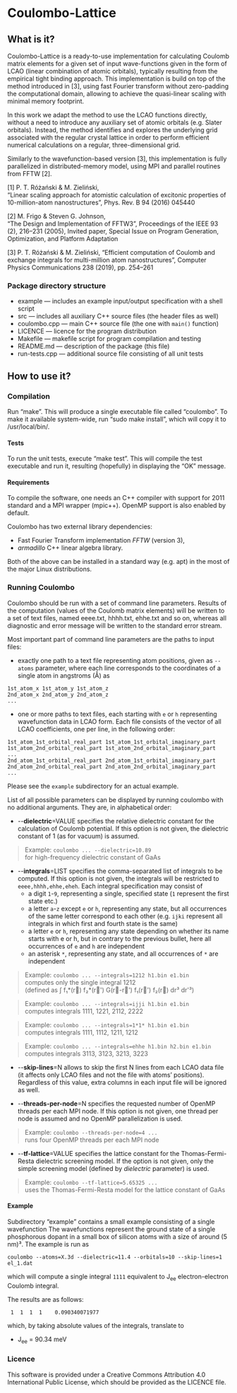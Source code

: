 Coulombo-Lattice
====

## What is it?

Coulombo-Lattice is a ready-to-use implementation for calculating Coulomb matrix
elements for a given set of input wave-functions given in the form of LCAO
(linear combination of atomic orbitals), typically resulting from the
empirical tight binding approach. This implementation is build on top of the method
introduced in [3], using fast Fourier transform without zero-padding the
computational domain, allowing to achieve the quasi-linear scaling with
minimal memory footprint.

In this work we adapt the method to use the LCAO functions directly, without a need
to introduce any auxiliary set of atomic orbitals (e.g. Slater orbitals). Instead,
the method identifies and explores the underlying grid associated with the regular crystal
lattice in order to perform efficient numerical calculations on a regular, three-dimensional
grid.

Similarly to the wavefunction-based version [3], this implementation is fully parallelized
in distributed-memory model, using MPI and parallel routines from FFTW [2]. 

[1] P. T. Różański & M. Zieliński,  
“Linear scaling approach for atomistic calculation of excitonic properties of
10-million-atom nanostructures”,
Phys. Rev. B 94 (2016) 045440

[2] M. Frigo & Steven G. Johnson,  
“The Design and Implementation of FFTW3”,
Proceedings of the IEEE 93 (2), 216–231 (2005), Invited paper, Special Issue on
Program Generation, Optimization, and Platform Adaptation

[3] P. T. Różański & M. Zieliński,
“Efficient computation of Coulomb and exchange integrals for multi-million atom nanostructures”,
Computer Physics Communications 238 (2019), pp. 254–261

### Package directory structure

* example — includes an example input/output specification with a shell script
* src — includes all auxiliary C++ source files (the header files as well)
* coulombo.cpp — main C++ source file (the one with `main()` function)
* LICENCE — licence for the program distribution
* Makefile — makefile script for program compilation and testing
* README.md — description of the package (this file)
* run-tests.cpp — additional source file consisting of all unit tests

## How to use it?

### Compilation

Run “make”. This will produce a single executable file called “coulombo”.
To make it available system-wide, run “sudo make install”, which will copy it to
/usr/local/bin/.

#### Tests

To run the unit tests, execute “make test”. This will compile the test
executable and run it, resulting (hopefully) in displaying the “OK” message.

#### Requirements

To compile the software, one needs an C++ compiler with support for 2011
standard and a MPI wrapper (mpic++). OpenMP support is also enabled by default.

Coulombo has two external library dependencies:

* Fast Fourier Transform implementation _FFTW_ (version 3),
* _armadillo_ C++ linear algebra library.

Both of the above can be installed in a standard way (e.g. apt) in the most of
the major Linux distributions.

### Running Coulombo

Coulombo should be run with a set of command line parameters. Results of the
computation (values of the Coulomb matrix elements) will be written to a set of text
files, named eeee.txt, hhhh.txt, ehhe.txt and so on,
whereas all diagnostic and error message will be written to the
standard error stream.

Most important part of command line parameters are the paths to input files:
* exactly one path to a text file representing atom positions, given as `--atoms` parameter,
where each line corresponds to the coordinates of a single atom in angstroms (Å) as
```
1st_atom_x 1st_atom_y 1st_atom_z
2nd_atom_x 2nd_atom_y 2nd_atom_z
...
```
* one or more paths to text files, each starting with `e` or `h`
representing wavefunction data in LCAO form. Each file consists of the vector of all
LCAO coefficients, one per line, in the following order:
```
1st_atom_1st_orbital_real_part 1st_atom_1st_orbital_imaginary_part
1st_atom_2nd_orbital_real_part 1st_atom_2nd_orbital_imaginary_part
...
2nd_atom_1st_orbital_real_part 2nd_atom_1st_orbital_imaginary_part
2nd_atom_2nd_orbital_real_part 2nd_atom_2nd_orbital_imaginary_part
...
```

Please see the `example` subdirectory for an actual example.

List of all possible parameters can be displayed by running coulombo with no
additional arguments. They are, in alphabetical order:

* --**dielectric**=VALUE specifies the relative dielectric constant for the
calculation of Coulomb potential. If this option is not given, the dielectric
constant of 1 (as for vacuum) is assumed.

> Example: `coulombo ... --dielectric=10.89`  
> for high-frequency dielectric constant of GaAs

* --**integrals**=LIST specifies the comma-separated list of integrals to be
computed. If this option is not given, the integrals will be restricted to `eeee,hhhh,ehhe,eheh`.
Each integral specification may consist of
  * a digit `1`-`9`, representing a single, specified state (`1` represent the first state etc.)
  * a letter `a`-`z` except `e` or `h`, representing any state, but all occurrences of the same letter
  correspond to each other
  (e.g. `ijki` represent all integrals in which first and fourth state is the same)
  * a letter `e` or `h`, representing any state depending on whether its name starts with e or h,
  but in contrary to the previous bullet, here all occurrences of `e` and `h` are independent
  * an asterisk `*`, representing any state, and all occurrences of `*` are independent

> Example: `coulombo ... --integrals=1212 h1.bin e1.bin`  
> computes only the single integral 1212  
> (defined as ∫ f₁*(r⃗) f₂*(r⃗') G(r⃗-r⃗') f₁(r⃗') f₂(r⃗) dr³ dr'³)

> Example: `coulombo ... --integrals=ijji h1.bin e1.bin`  
> computes integrals 1111, 1221, 2112, 2222  

> Example: `coulombo ... --integrals=1*1* h1.bin e1.bin`  
> computes integrals 1111, 1112, 1211, 1212  

> Example: `coulombo ... --integrals=ehhe h1.bin h2.bin e1.bin`  
> computes integrals 3113, 3123, 3213, 3223

* --**skip-lines**=N allows to skip the first N lines from each LCAO data file
(it affects only LCAO files and not the file with atoms’ positions). Regardless of this value,
extra columns in each input file will be ignored as well.

* --**threads-per-node**=N specifies the requested number of OpenMP threads per each
MPI node. If this option is not given, one thread per node is assumed and no
OpenMP parallelization is used.

> Example: `coulombo --threads-per-node=4 ...`  
> runs four OpenMP threads per each MPI node

* --**tf-lattice**=VALUE specifies the lattice constant for the Thomas-Fermi-Resta
dielectric screening model. If the option is not given, only the simple
screening model (defined by _dielectric_ parameter) is used.

> Example: `coulombo --tf-lattice=5.65325 ...`  
> uses the Thomas-Fermi-Resta model for the lattice constant of GaAs

#### Example

Subdirectory “example” contains a small example consisting of a single wavefunction
The wavefunctions represent the ground state of a single phosphorous dopant
in a small box of silicon atoms with a size of around (5 nm)³.
The example is run as

```
coulombo --atoms=X.3d --dielectric=11.4 --orbitals=10 --skip-lines=1 el_1.dat
```

which will compute a single integral `1111` equivalent to J<sub>ee</sub> electron-electron Coulomb integral.

The results are as follows:

```
 1  1  1  1    0.090340071977
```

which, by taking absolute values of the integrals, translate to

* J<sub>ee</sub> = 90.34 meV

### Licence

This software is provided under a Creative Commons Attribution 4.0 International
Public License, which should be provided as the LICENCE file.
